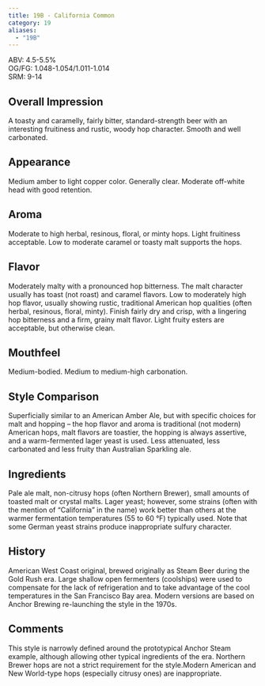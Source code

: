 ```yaml
---
title: 19B - California Common
category: 19
aliases: 
  - "19B"
---
```


ABV: 4.5-5.5%  
OG/FG: 1.048-1.054/1.011-1.014  
SRM: 9-14  

## Overall Impression
A toasty and caramelly, fairly bitter, standard-strength beer with an interesting fruitiness and rustic, woody hop character. Smooth and well carbonated.

## Appearance
Medium amber to light copper color. Generally clear. Moderate off-white head with good retention.

## Aroma
Moderate to high herbal, resinous, floral, or minty hops. Light fruitiness acceptable. Low to moderate caramel or toasty malt supports the hops.

## Flavor
Moderately malty with a pronounced hop bitterness. The malt character usually has toast (not roast) and caramel flavors. Low to moderately high hop flavor, usually showing rustic, traditional American hop qualities (often herbal, resinous, floral, minty). Finish fairly dry and crisp, with a lingering hop bitterness and a firm, grainy malt flavor. Light fruity esters are acceptable, but otherwise clean.

## Mouthfeel
Medium-bodied. Medium to medium-high carbonation.

## Style Comparison
Superficially similar to an American Amber Ale, but with specific choices for malt and hopping – the hop flavor and aroma is traditional (not modern) American hops, malt flavors are toastier, the hopping is always assertive, and a warm-fermented lager yeast is used. Less attenuated, less carbonated and less fruity than Australian Sparkling ale.

## Ingredients
Pale ale malt, non-citrusy hops (often Northern Brewer), small amounts of toasted malt or crystal malts. Lager yeast; however, some strains (often with the mention of “California” in the name) work better than others at the warmer fermentation temperatures (55 to 60 °F) typically used. Note that some German yeast strains produce inappropriate sulfury character.

## History
American West Coast original, brewed originally as Steam Beer during the Gold Rush era. Large shallow open fermenters (coolships) were used to compensate for the lack of refrigeration and to take advantage of the cool temperatures in the San Francisco Bay area. Modern versions are based on Anchor Brewing re-launching the style in the 1970s.

## Comments
This style is narrowly defined around the prototypical Anchor Steam example, although allowing other typical ingredients of the era. Northern Brewer hops are not a strict requirement for the style.Modern American and New World-type hops (especially citrusy ones) are inappropriate.